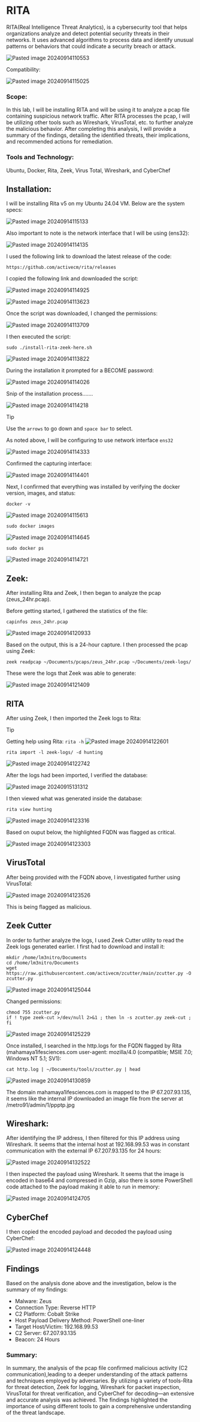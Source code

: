 # RITA

RITA(Real Intelligence Threat Analytics), is a cybersecurity tool that helps organizations analyze and detect potential security threats in their networks. It uses advanced algorithms to process data and identify unusual patterns or behaviors that could indicate a security breach or attack. 

![Pasted image 20240914110553](https://github.com/user-attachments/assets/3c450f17-2b6d-4519-8afa-533061e903b0)

Compatibility:

![Pasted image 20240914115025](https://github.com/user-attachments/assets/9e35e0f0-2fbf-43a9-b159-50c8388426d9)

### Scope:

In this lab, I will be installing RITA and will be using it to analyze a pcap file containing suspicious network traffic. After RITA processes the pcap, I will be utilizing other tools such as Wireshark, VirusTotal, etc. to further analyze the malicious behavior. After completing this analysis, I will provide a summary of the findings, detailing the identified threats, their implications, and recommended actions for remediation. 

### Tools and Technology:
Ubuntu, Docker, Rita, Zeek, Virus Total, Wireshark, and CyberChef

## Installation:

I will be installing Rita v5 on my Ubuntu 24.04 VM. Below are the system specs:

![Pasted image 20240914115133](https://github.com/user-attachments/assets/30d1503c-2faf-4be9-99ce-f7fcf7eedb7b)

Also important to note is the network interface that I will be using (ens32):

![Pasted image 20240914114135](https://github.com/user-attachments/assets/73392058-6e0d-4832-9ef7-985e867f5eb3)

I used the following link to download the latest release of the code:

```
https://github.com/activecm/rita/releases
```

I copied the following link and downloaded the script:

![Pasted image 20240914114925](https://github.com/user-attachments/assets/f6e1751d-6739-40eb-a5b6-5d47ecee8ebc)

![Pasted image 20240914113623](https://github.com/user-attachments/assets/bd8e362f-8ecd-4c3e-a4d8-9b80f629de72)

Once the script was downloaded, I changed the permissions:

![Pasted image 20240914113709](https://github.com/user-attachments/assets/a63794a4-9d8d-4a06-9f6d-a3d270fc16be)

I then executed the script:

```
sudo ./install-rita-zeek-here.sh
```

![Pasted image 20240914113822](https://github.com/user-attachments/assets/df1bac69-01c6-422e-bd3f-2d2d8248f5f8)

During the installation it prompted for a BECOME password:

![Pasted image 20240914114026](https://github.com/user-attachments/assets/9742dadc-cf6e-4282-903d-38093e431bcb)

Snip of the installation process.......

![Pasted image 20240914114218](https://github.com/user-attachments/assets/4e78a8e7-bac3-4340-9bc5-56ce582cdc3c)

> [!TIP]
> Use the `arrows` to go down and `space bar` to select.

As noted above, I will be configuring to use network interface `ens32`

![Pasted image 20240914114333](https://github.com/user-attachments/assets/b3dca26c-097c-42af-95c1-7822571fcafe)

Confirmed the capturing interface:

![Pasted image 20240914114401](https://github.com/user-attachments/assets/423d3989-cb69-4d84-a4fb-091bd47a2bf2)

Next, I confirmed that everything was installed by verifying the docker version, images, and status:

```
docker -v
```

![Pasted image 20240914115613](https://github.com/user-attachments/assets/a29538e0-bae7-4f3c-99bf-0c178f8f44ad)

```
sudo docker images
```

![Pasted image 20240914114645](https://github.com/user-attachments/assets/378f0b68-d7d1-4d9f-9c45-79f03a4db4b4)

```
sudo docker ps
```

![Pasted image 20240914114721](https://github.com/user-attachments/assets/6189d652-7b36-4174-84af-09bf20b21b7a)

## Zeek:

After installing Rita and Zeek, I then began to analyze the pcap (zeus_24hr.pcap). 

Before getting started, I gathered the statistics of the file:

```
capinfos zeus_24hr.pcap
```

![Pasted image 20240914120933](https://github.com/user-attachments/assets/cbdc4242-aff2-442c-afd2-9bf422476cad)

Based on the output, this is a 24-hour capture. I then processed the pcap using Zeek:

```
zeek readpcap ~/Documents/pcaps/zeus_24hr.pcap ~/Documents/zeek-logs/
```

These were the logs that Zeek was able to generate:

![Pasted image 20240914121409](https://github.com/user-attachments/assets/b02f1acf-e6d7-4dfe-a598-6a117a869116)

## RITA

After using Zeek, I then imported the Zeek logs to Rita:

> [!TIP]
> Getting help using Rita:
> `rita -h`
> ![Pasted image 20240914122601](https://github.com/user-attachments/assets/c47e757b-0ab2-4b40-bcb3-35e32db9c8be)

```
rita import -l zeek-logs/ -d hunting
```

![Pasted image 20240914122742](https://github.com/user-attachments/assets/079d86f2-2256-45a6-a93d-23afb48ac70e)

After the logs had been imported, I verified the database:

![Pasted image 20240915131312](https://github.com/user-attachments/assets/2dda5a68-6d9e-4743-b794-2f139e195ad9)

I then viewed what was generated inside the database:

```
rita view hunting
```

![Pasted image 20240914123316](https://github.com/user-attachments/assets/99aca490-17a9-45ab-b5a1-83335002d6f6)

Based on ouput below, the highlighted FQDN was flagged as critical. 

![Pasted image 20240914123303](https://github.com/user-attachments/assets/7d09fd46-c433-452a-8065-2cde4b8f5202)

## VirusTotal

After being provided with the FQDN above, I investigated further using VirusTotal:

![Pasted image 20240914123526](https://github.com/user-attachments/assets/0ff56d64-f804-4949-a363-0d19b4d55e6f)

This is being flagged as malicious. 

## Zeek Cutter

In order to further analyze the logs, I used Zeek Cutter utility to read the Zeek logs generated earlier. I first had to download and install it:

```
mkdir /home/lm3nitro/Documents
cd /home/lm3nitro/Documents
wget https://raw.githubusercontent.com/activecm/zcutter/main/zcutter.py -O zcutter.py
```

![Pasted image 20240914125044](https://github.com/user-attachments/assets/4af2479e-6ca7-4cf0-8e44-fa80d3882630)

Changed permissions:

```
chmod 755 zcutter.py
if ! type zeek-cut >/dev/null 2>&1 ; then ln -s zcutter.py zeek-cut ; fi
```

![Pasted image 20240914125229](https://github.com/user-attachments/assets/a6ca3f96-33b1-4644-ba4f-a1e02f2afa53)

Once installed, I searched in the http.logs for the FQDN flagged by Rita (mahamaya1ifesciences.com user-agent: mozilla/4.0 (compatible; MSIE 7.0; Windows NT 5.1; SV1):

```
cat http.log | ~/Documents/tools/zcutter.py | head
```

![Pasted image 20240914130859](https://github.com/user-attachments/assets/2323a41b-14fb-4ca0-8a52-1467504c7943)

The domain mahamaya1ifesciences.com is mapped to the IP 67.207.93.135, it seems like the internal IP downloaded an image file from the server at  /metro91/admin/1/ppptp.jpg

## Wireshark:

After identifying the IP address, I then filtered for this IP address using Wireshark. It seems that the internal host at 192.168.99.53 was in constant communication with the external IP 67.207.93.135 for 24 hours:

![Pasted image 20240914132522](https://github.com/user-attachments/assets/39f6c072-7092-4659-845b-7b2274084dcf)

I then inspected the payload using Wireshark. It seems that the image is encoded in base64 and compressed in Gzip, also there is some PowerShell code attached to the payload making it able to run in memory:

![Pasted image 20240914124705](https://github.com/user-attachments/assets/d58e18f1-32b1-46dc-a166-1aecd502970a)

## CyberChef

I then copied the encoded payload and decoded the payload using CyberChef:

![Pasted image 20240914124448](https://github.com/user-attachments/assets/ce10519b-f298-4da3-9dce-7896b7ecd996)

## Findings

Based on the analysis done above and the investigation, below is the summary of my findings:

+ Malware: Zeus
+ Connection Type: Reverse HTTP
+ C2 Platform: Cobalt Strike
+ Host Payload Delivery Method: PowerShell one-liner
+ Target Host/Victim: 192.168.99.53
+ C2 Server: 67.207.93.135
+ Beacon: 24 Hours

### Summary:

In summary, the analysis of the pcap file confirmed malicious activity (C2 communication),leading to a deeper understanding of the attack patterns and techniques employed by adversaries. By utilizing a variety of tools-Rita for threat detection, Zeek for logging, Wireshark for packet inspection, VirusTotal for threat verification, and CyberChef for decoding—an extensive and accurate analysis was achieved. The findings highlighted the importance of using different tools to gain a comprehensive understanding of the threat landscape. 


